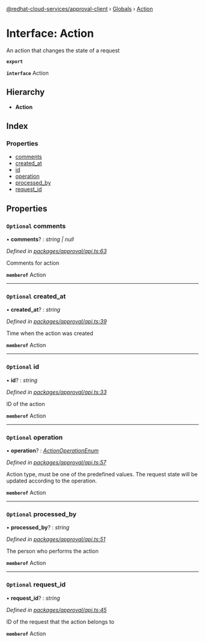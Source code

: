 [@redhat-cloud-services/approval-client](../README.md) › [Globals](../globals.md) › [Action](action.md)

# Interface: Action

An action that changes the state of a request

**`export`** 

**`interface`** Action

## Hierarchy

* **Action**

## Index

### Properties

* [comments](action.md#optional-comments)
* [created_at](action.md#optional-created_at)
* [id](action.md#optional-id)
* [operation](action.md#optional-operation)
* [processed_by](action.md#optional-processed_by)
* [request_id](action.md#optional-request_id)

## Properties

### `Optional` comments

• **comments**? : *string | null*

*Defined in [packages/approval/api.ts:63](https://github.com/leSamo/javascript-clients/blob/master/packages/approval/api.ts#L63)*

Comments for action

**`memberof`** Action

___

### `Optional` created_at

• **created_at**? : *string*

*Defined in [packages/approval/api.ts:39](https://github.com/leSamo/javascript-clients/blob/master/packages/approval/api.ts#L39)*

Time when the action was created

**`memberof`** Action

___

### `Optional` id

• **id**? : *string*

*Defined in [packages/approval/api.ts:33](https://github.com/leSamo/javascript-clients/blob/master/packages/approval/api.ts#L33)*

ID of the action

**`memberof`** Action

___

### `Optional` operation

• **operation**? : *[ActionOperationEnum](../enums/actionoperationenum.md)*

*Defined in [packages/approval/api.ts:57](https://github.com/leSamo/javascript-clients/blob/master/packages/approval/api.ts#L57)*

Action type, must be one of the predefined values. The request state will be updated according to the operation.

**`memberof`** Action

___

### `Optional` processed_by

• **processed_by**? : *string*

*Defined in [packages/approval/api.ts:51](https://github.com/leSamo/javascript-clients/blob/master/packages/approval/api.ts#L51)*

The person who performs the action

**`memberof`** Action

___

### `Optional` request_id

• **request_id**? : *string*

*Defined in [packages/approval/api.ts:45](https://github.com/leSamo/javascript-clients/blob/master/packages/approval/api.ts#L45)*

ID of the request that the action belongs to

**`memberof`** Action
